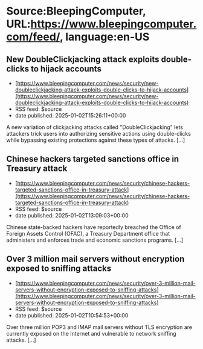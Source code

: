 # Source:BleepingComputer, URL:https://www.bleepingcomputer.com/feed/, language:en-US

## New DoubleClickjacking attack exploits double-clicks to hijack accounts
 - [https://www.bleepingcomputer.com/news/security/new-doubleclickjacking-attack-exploits-double-clicks-to-hijack-accounts](https://www.bleepingcomputer.com/news/security/new-doubleclickjacking-attack-exploits-double-clicks-to-hijack-accounts)
 - RSS feed: $source
 - date published: 2025-01-02T15:26:11+00:00

A new variation of clickjacking attacks called "DoubleClickjacking" lets attackers trick users into authorizing sensitive actions using double-clicks while bypassing existing protections against these types of attacks. [...]

## Chinese hackers targeted sanctions office in Treasury attack
 - [https://www.bleepingcomputer.com/news/security/chinese-hackers-targeted-sanctions-office-in-treasury-attack](https://www.bleepingcomputer.com/news/security/chinese-hackers-targeted-sanctions-office-in-treasury-attack)
 - RSS feed: $source
 - date published: 2025-01-02T13:09:03+00:00

​Chinese state-backed hackers have reportedly breached the Office of Foreign Assets Control (OFAC), a Treasury Department office that administers and enforces trade and economic sanctions programs. [...]

## Over 3 million mail servers without encryption exposed to sniffing attacks
 - [https://www.bleepingcomputer.com/news/security/over-3-million-mail-servers-without-encryption-exposed-to-sniffing-attacks](https://www.bleepingcomputer.com/news/security/over-3-million-mail-servers-without-encryption-exposed-to-sniffing-attacks)
 - RSS feed: $source
 - date published: 2025-01-02T10:54:53+00:00

Over three million POP3 and IMAP mail servers without TLS encryption are currently exposed on the Internet and vulnerable to network sniffing attacks. [...]

